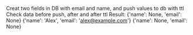 Creat two fields in DB with email and name, and push values to db with ttl
Check data before push, after and after ttl
Result:
{'name': None, 'email': None}
{'name': 'Alex', 'email': 'alex@example.com'}
{'name': None, 'email': None}